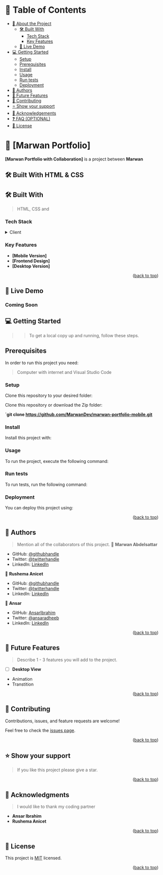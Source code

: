 
<!-- TABLE OF CONTENTS -->

# 📗 Table of Contents

- [📖 About the Project](#about-project)
  - [🛠 Built With](#built-with)
    - [Tech Stack](#tech-stack)
    - [Key Features](#key-features)
  - [🚀 Live Demo](#live-demo)
- [💻 Getting Started](#getting-started)
  - [Setup](#setup)
  - [Prerequisites](#prerequisites)
  - [Install](#install)
  - [Usage](#usage)
  - [Run tests](#run-tests)
  - [Deployment](#triangular_flag_on_post-deployment)
- [👥 Authors](#authors)
- [🔭 Future Features](#future-features)
- [🤝 Contributing](#contributing)
- [⭐️ Show your support](#support)
- [🙏 Acknowledgements](#acknowledgements)
- [❓ FAQ (OPTIONAL)](#faq)
- [📝 License](#license)

<!-- PROJECT DESCRIPTION -->

# 📖 [Marwan Portfolio] <a name="about-project"></a>

**[Marwan Portfolio with Collaboration]** is a project between <b>Marwan </b>
## 🛠 Built With <a name="built-with"> HTML & CSS</a>

## 🛠 Built With <a name="built-with"></a>
> HTML,
> CSS and
### Tech Stack <a name="tech-stack"></a>

<details>
  <summary>Client</summary>
  <ul>
    <li><a href="#">HTML</a></li>
    <li><a href="#">CSS</a></li>
  </ul>
</details>

<!-- Features -->

### Key Features <a name="key-features"></a>

- **[Mobile Version]**
- **[Frontend Design]**
- **[Desktop Version]**

<p align="right">(<a href="#readme-top">back to top</a>)</p>

<!-- LIVE DEMO -->

## 🚀 Live Demo <a name="live-demo"></a>
### Coming Soon

<!-- GETTING STARTED -->

## 💻 Getting Started <a name="getting-started"></a>

> > To get a local copy up and running, follow these steps.

## Prerequisites

In order to run this project you need:

> Computer with internet and
> Visual Studio Code

### Setup

Clone this repository to your desired folder:

Clone this repository or download the Zip folder:

**`git clone https://github.com/MarwanDev/marwan-portfolio-mobile.git**

### Install

Install this project with:

<!--
Example command:
```sh
  cd marwan-portfolio-mobile
  gem install
```
--->

### Usage

To run the project, execute the following command:

<!--
Example command:
```sh
  rails server
```
--->

### Run tests

To run tests, run the following command:

<!--
Example command:
```sh
  bin/rails test test/models/article_test.rb
```
--->

### Deployment

You can deploy this project using:

<!--
Example:
```sh
```
 -->

<p align="right">(<a href="#readme-top">back to top</a>)</p>

<!-- AUTHORS -->

## 👥 Authors <a name="authors"></a>

> Mention all of the collaborators of this project.
👤 **Marwan Abdelsattar**
- GitHub: [@githubhandle](https://github.com/marwandev)
- Twitter: [@twitterhandle](https://twitter.com/marwaneg)
- LinkedIn: [LinkedIn](https://www.linkedin.com/in/marwan-abdelsattar-665a59105/)

👤 **Rushema Anicet**
- GitHub: [@githubhandle](https://github.com/rushemaa)
- Twitter: [@twitterhandle](https://twitter.com/marwaneg)
- LinkedIn: [LinkedIn](https://www.linkedin.com/in/rushema-anicet-7749408)

👤  **Ansar**

- GitHub: [AnsarIbrahim](https://github.com/AnsarIbrahim)
- Twitter: [@ansaradheeb](https://twitter.com/ansaradheeb)
- LinkedIn: [LinkedIn](https://linkedin.com/in/ansar-ibrahim-61447424a/)

<p align="right">(<a href="#readme-top">back to top</a>)</p>

<!-- FUTURE FEATURES -->

## 🔭 Future Features <a name="future-features"></a>

> Describe 1 - 3 features you will add to the project.
- [ ] **Desktop View**
- Animation
- Transtition

<p align="right">(<a href="#readme-top">back to top</a>)</p>

<!-- CONTRIBUTING -->

## 🤝 Contributing <a name="contributing"></a>

Contributions, issues, and feature requests are welcome!

Feel free to check the [issues page](https://habasm.github.io/awsomebooks/issues).

<p align="right">(<a href="#readme-top">back to top</a>)</p>

<!-- SUPPORT -->

## ⭐️ Show your support <a name="support"></a>

> If you like this project please give a star.
<p align="right">(<a href="#readme-top">back to top</a>)</p>

<!-- ACKNOWLEDGEMENTS -->

## 🙏 Acknowledgments <a name="acknowledgements"></a>

> I would like to thank my coding partner
- **Ansar Ibrahim**
- **Rushema Anicet**
<p align="right">(<a href="#readme-top">back to top</a>)</p>

<!-- LICENSE -->

## 📝 License <a name="license"></a>

This project is [MIT](./LICENSE.md) licensed.

<p align="right">(<a href="#readme-top">back to top</a>)</p>
